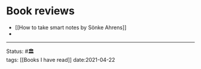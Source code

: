 # Book reviews
- [[How to take smart notes by Sönke Ahrens]]
- 


---
Status: #🏛  
tags: [[Books I have read]] 
date:2021-04-22
